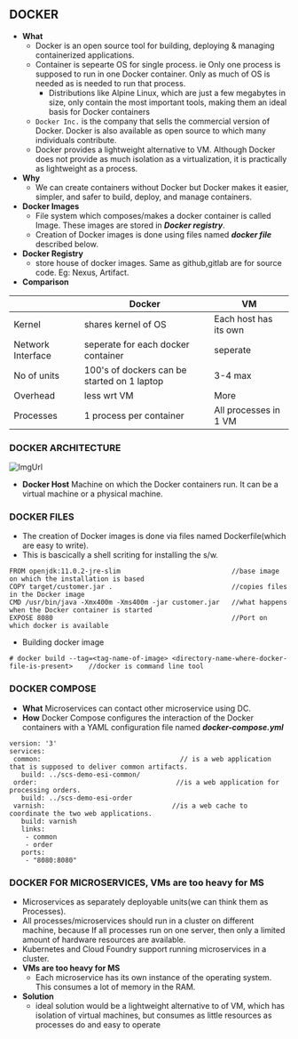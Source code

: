 ## DOCKER
- **What**
  - Docker is an open source tool for building, deploying & managing containerized applications.
  - Container is sepearte OS for single process. ie Only one process is supposed to run in one Docker container. Only as much of OS is needed as is needed to run that process.
    - Distributions like Alpine Linux, which are just a few megabytes in size, only contain the most important tools, making them an ideal basis for Docker containers
  - `Docker Inc.` is the company that sells the commercial version of Docker. Docker is also available as open source to which many individuals contribute.
  - Docker provides a lightweight alternative to VM. Although Docker does not provide as much isolation as a virtualization, it is practically as lightweight as a process.
- **Why**
  - We can create containers without Docker but Docker makes it easier, simpler, and safer to build, deploy, and manage containers.
- **Docker Images**
  - File system which composes/makes a docker container is called Image. These images are stored in ***Docker registry***.
  - Creation of Docker images is done using files named ***docker file*** described below.
- **Docker Registry**
  - store house of docker images. Same as github,gitlab are for source code. Eg: Nexus, Artifact.
- **Comparison**

| | Docker | VM |
| --- | --- | --- |
| Kernel | shares kernel of OS | Each host has its own |
| Network Interface | seperate for each docker container | seperate | 
| No of units | 100's of dockers can be started on 1 laptop | 3-4 max |
| Overhead | less wrt VM | More |
| Processes | 1 process per container | All processes in 1 VM |

### DOCKER ARCHITECTURE
![ImgUrl](https://i.ibb.co/Hz89jmJ/dc.png)
  - **Docker Host** Machine on which the Docker containers run. It can be a virtual machine or a physical machine.
    
### DOCKER FILES
  - The creation of Docker images is done via files named Dockerfile(which are easy to write).
  - This is bascically a shell scriting for installing the s/w.
```
FROM openjdk:11.0.2-jre-slim                            //base image on which the installation is based
COPY target/customer.jar .                              //copies files in the Docker image
CMD /usr/bin/java -Xmx400m -Xms400m -jar customer.jar   //what happens when the Docker container is started
EXPOSE 8080                                             //Port on which docker is available
```
  - Building docker image
```
# docker build --tag=<tag-name-of-image> <directory-name-where-docker-file-is-present>    //docker is command line tool
```

### DOCKER COMPOSE
  - **What** Microservices can contact other microservice using DC.
  - **How** Docker Compose configures the interaction of the Docker containers with a YAML configuration file named ***docker-compose.yml***
 ```
 version: '3'
services:
  common:                                   // is a web application that is supposed to deliver common artifacts.
    build: ../scs-demo-esi-common/
  order:                                   //is a web application for processing orders.
    build: ../scs-demo-esi-order
  varnish:                                //is a web cache to coordinate the two web applications.
    build: varnish
    links:
     - common
     - order
    ports:
     - "8080:8080"
 ```
  
### DOCKER FOR MICROSERVICES, VMs are too heavy for MS
  - Microservices as separately deployable units(we can think them as Processes).
  - All processes/microservices should run in a cluster on different machine, because If all processes run on one server, then only a limited amount of hardware resources are available.
  - Kubernetes and Cloud Foundry support running microservices in a cluster.
  - **VMs are too heavy for MS**
    - Each microservice has its own instance of the operating system. This consumes a lot of memory in the RAM.
  - **Solution**
    - ideal solution would be a lightweight alternative to of VM, which has isolation of virtual machines, but consumes as little resources as processes do and easy to operate
